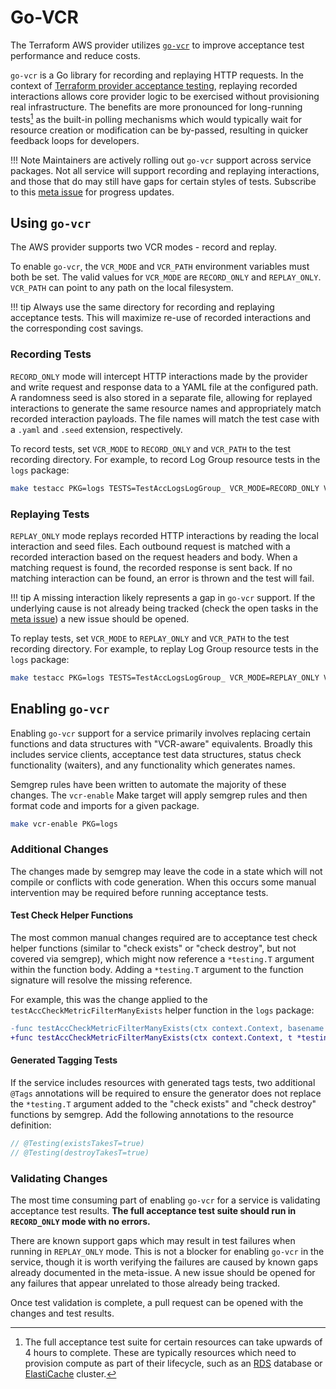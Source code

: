 # Go-VCR

The Terraform AWS provider utilizes [`go-vcr`](https://github.com/dnaeon/go-vcr) to improve acceptance test performance and reduce costs.

`go-vcr` is a Go library for recording and replaying HTTP requests.
In the context of [Terraform provider acceptance testing](https://developer.hashicorp.com/terraform/plugin/framework/acctests), replaying recorded interactions allows core provider logic to be exercised without provisioning real infrastructure.
The benefits are more pronounced for long-running tests[^1] as the built-in polling mechanisms which would typically wait for resource creation or modification can be by-passed, resulting in quicker feedback loops for developers.

!!! Note
    Maintainers are actively rolling out `go-vcr` support across service packages.
    Not all service will support recording and replaying interactions, and those that do may still have gaps for certain styles of tests.
    Subscribe to this [meta issue](https://github.com/hashicorp/terraform-provider-aws/issues/25602) for progress updates.

## Using `go-vcr`

The AWS provider supports two VCR modes - record and replay.

To enable `go-vcr`, the `VCR_MODE` and `VCR_PATH` environment variables must both be set.
The valid values for `VCR_MODE` are `RECORD_ONLY` and `REPLAY_ONLY`.
`VCR_PATH` can point to any path on the local filesystem.

!!! tip
    Always use the same directory for recording and replaying acceptance tests.
    This will maximize re-use of recorded interactions and the corresponding cost savings.

### Recording Tests

`RECORD_ONLY` mode will intercept HTTP interactions made by the provider and write request and response data to a YAML file at the configured path.
A randomness seed is also stored in a separate file, allowing for replayed interactions to generate the same resource names and appropriately match recorded interaction payloads.
The file names will match the test case with a `.yaml` and `.seed` extension, respectively.

To record tests, set `VCR_MODE` to `RECORD_ONLY` and `VCR_PATH` to the test recording directory.
For example, to record Log Group resource tests in the `logs` package:

```sh
make testacc PKG=logs TESTS=TestAccLogsLogGroup_ VCR_MODE=RECORD_ONLY VCR_PATH=/path/to/testdata/ 
```

### Replaying Tests

`REPLAY_ONLY` mode replays recorded HTTP interactions by reading the local interaction and seed files.
Each outbound request is matched with a recorded interaction based on the request headers and body.
When a matching request is found, the recorded response is sent back.
If no matching interaction can be found, an error is thrown and the test will fail.

!!! tip
    A missing interaction likely represents a gap in `go-vcr` support.
    If the underlying cause is not already being tracked (check the open tasks in the [meta issue](https://github.com/hashicorp/terraform-provider-aws/issues/25602)) a new issue should be opened.

To replay tests, set `VCR_MODE` to `REPLAY_ONLY` and `VCR_PATH` to the test recording directory.
For example, to replay Log Group resource tests in the `logs` package:

```sh
make testacc PKG=logs TESTS=TestAccLogsLogGroup_ VCR_MODE=REPLAY_ONLY VCR_PATH=/path/to/testdata/ 
```

## Enabling `go-vcr`

Enabling `go-vcr` support for a service primarily involves replacing certain functions and data structures with "VCR-aware" equivalents.
Broadly this includes service clients, acceptance test data structures, status check functionality (waiters), and any functionality which generates names.

Semgrep rules have been written to automate the majority of these changes.
The `vcr-enable` Make target will apply semgrep rules and then format code and imports for a given package.

```sh
make vcr-enable PKG=logs
```

### Additional Changes

The changes made by semgrep may leave the code in a state which will not compile or conflicts with code generation.
When this occurs some manual intervention may be required before running acceptance tests.

#### Test Check Helper Functions

The most common manual changes required are to acceptance test check helper functions (similar to "check exists" or "check destroy", but not covered via semgrep), which might now reference a `*testing.T` argument within the function body.
Adding a `*testing.T` argument to the function signature will resolve the missing reference.

For example, this was the change applied to the `testAccCheckMetricFilterManyExists` helper function in the `logs` package:

```diff
-func testAccCheckMetricFilterManyExists(ctx context.Context, basename string, n int) resource.TestCheckFunc {
+func testAccCheckMetricFilterManyExists(ctx context.Context, t *testing.T, basename string, n int) resource.TestCheckFunc {
```

#### Generated Tagging Tests

If the service includes resources with generated tags tests, two additional `@Tags` annotations will be required to ensure the generator does not replace the `*testing.T` argument added to the "check exists" and "check destroy" functions by semgrep.
Add the following annotations to the resource definition:

```go
// @Testing(existsTakesT=true)
// @Testing(destroyTakesT=true)
```

### Validating Changes

The most time consuming part of enabling `go-vcr` for a service is validating acceptance test results.
**The full acceptance test suite should run in `RECORD_ONLY` mode with no errors.**

There are known support gaps which may result in test failures when running in `REPLAY_ONLY` mode.
This is not a blocker for enabling `go-vcr` in the service, though it is worth verifying the failures are caused by known gaps already documented in the meta-issue.
A new issue should be opened for any failures that appear unrelated to those already being tracked.

Once test validation is complete, a pull request can be opened with the changes and test results.

[^1]:  The full acceptance test suite for certain resources can take upwards of 4 hours to complete. These are typically resources which need to provision compute as part of their lifecycle, such as an [RDS](https://aws.amazon.com/rds/) database or [ElastiCache](https://aws.amazon.com/elasticache/) cluster.
